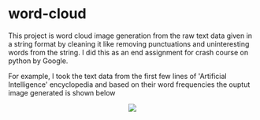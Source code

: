 # word-cloud

This project is word cloud image generation from the raw text data given in a string format by cleaning it like removing punctuations and uninteresting words from the string. I did this as an end assignment for crash course on python by Google.

For example,
I took the text data from the first few lines of 'Artificial Intelligence' encyclopedia and based on their word frequencies the ouptut image generated is shown below

<div style="text-align:center"> 
  <img src="https://github.com/chakrikonda/word-cloud/blob/master/generated.png" />
</div>
